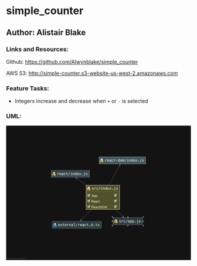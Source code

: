 # simple_counter

## Author: Alistair Blake

### Links and Resources:
Github:  https://github.com/Alwynblake/simple_counter

AWS S3:  http://simple-counter.s3-website-us-west-2.amazonaws.com

### Feature Tasks:
* Integers increase and decrease when `+` or `-` is selected

### UML:
![](assets/uml.jpg)